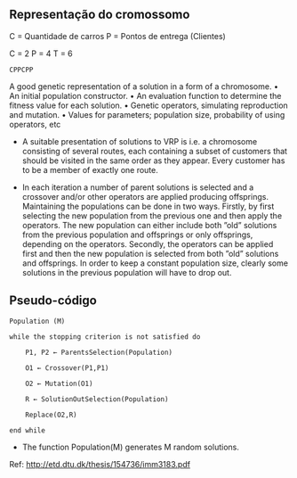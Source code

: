 ## Representação do cromossomo

C = Quantidade de carros
P = Pontos de entrega (Clientes)

C = 2
P = 4
T = 6

```
CPPCPP
```

A good genetic representation of a solution in a form of a chromosome.
• An initial population constructor.
• An evaluation function to determine the fitness value for each solution.
• Genetic operators, simulating reproduction and mutation.
• Values for parameters; population size, probability of using operators, etc


- A suitable presentation of solutions to VRP is i.e. a chromosome consisting of several routes, each containing a subset of customers that should be visited in the same order as they appear.
Every customer has to be a member of exactly one route.

- In each iteration a number of parent solutions is selected and a crossover and/or other operators are applied producing offsprings. Maintaining the populations can be done in two ways. Firstly, by first selecting the new population from the previous one and then apply the operators. The new population can either include both ”old” solutions from the previous population and offsprings or only offsprings, depending on the operators.
Secondly, the operators can be applied first and then the new population is selected from both ”old” solutions and offsprings. In order to keep a constant population size, clearly some solutions in the previous population will have to drop out.

## Pseudo-código

```
Population (M)

while the stopping criterion is not satisfied do

	P1, P2 ← ParentsSelection(Population)

	O1 ← Crossover(P1,P1)

	O2 ← Mutation(O1)

	R ← SolutionOutSelection(Population)

	Replace(O2,R)

end while
```
- The function Population(M) generates M random solutions.

Ref: http://etd.dtu.dk/thesis/154736/imm3183.pdf
